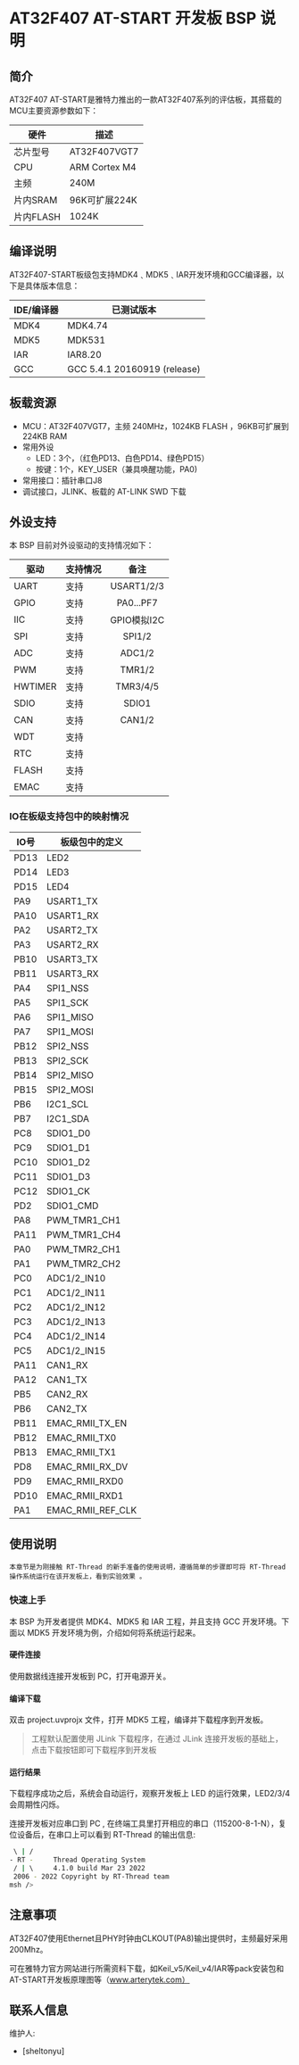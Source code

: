 # AT32F407 AT-START 开发板 BSP 说明

## 简介

AT32F407 AT-START是雅特力推出的一款AT32F407系列的评估板，其搭载的MCU主要资源参数如下：

| 硬件      | 描述          |
| --------- | ------------- |
| 芯片型号  | AT32F407VGT7  |
| CPU       | ARM Cortex M4 |
| 主频      | 240M          |
| 片内SRAM  | 96K可扩展224K |
| 片内FLASH | 1024K         |

## 编译说明

AT32F407-START板级包支持MDK4﹑MDK5﹑IAR开发环境和GCC编译器，以下是具体版本信息：

| IDE/编译器 | 已测试版本                   |
| ---------- | ---------------------------- |
| MDK4       | MDK4.74                      |
| MDK5       | MDK531                       |
| IAR        | IAR8.20                      |
| GCC        | GCC 5.4.1 20160919 (release) |

## 板载资源

- MCU：AT32F407VGT7，主频 240MHz，1024KB FLASH ，96KB可扩展到224KB RAM
- 常用外设
  - LED：3个，（红色PD13、白色PD14、绿色PD15）
  - 按键：1个，KEY_USER（兼具唤醒功能，PA0)
- 常用接口：插针串口J8
- 调试接口，JLINK、板载的 AT-LINK SWD 下载

## 外设支持

本 BSP 目前对外设驱动的支持情况如下：

| 驱动      | 支持情况 |            备注            |
| --------- | -------- | :------------------------: |
| UART      | 支持     | USART1/2/3                 |
| GPIO      | 支持     | PA0...PF7                  |
| IIC       | 支持     | GPIO模拟I2C                |
| SPI       | 支持     | SPI1/2                     |
| ADC       | 支持     | ADC1/2                     |
| PWM       | 支持     | TMR1/2                     |
| HWTIMER   | 支持     | TMR3/4/5                   |
| SDIO      | 支持     | SDIO1                      |
| CAN       | 支持     | CAN1/2                     |
| WDT       | 支持     |                            |
| RTC       | 支持     |                            |
| FLASH     | 支持     |                            |
| EMAC      | 支持     |                            |

### IO在板级支持包中的映射情况

| IO号 |   板级包中的定义  |
| ---- | ----------------- |
| PD13 | LED2              |
| PD14 | LED3              |
| PD15 | LED4              |
| PA9  | USART1_TX         |
| PA10 | USART1_RX         |
| PA2  | USART2_TX         |
| PA3  | USART2_RX         |
| PB10 | USART3_TX         |
| PB11 | USART3_RX         |
| PA4  | SPI1_NSS          |
| PA5  | SPI1_SCK          |
| PA6  | SPI1_MISO         |
| PA7  | SPI1_MOSI         |
| PB12 | SPI2_NSS          |
| PB13 | SPI2_SCK          |
| PB14 | SPI2_MISO         |
| PB15 | SPI2_MOSI         |
| PB6  | I2C1_SCL          |
| PB7  | I2C1_SDA          |
| PC8  | SDIO1_D0          |
| PC9  | SDIO1_D1          |
| PC10 | SDIO1_D2          |
| PC11 | SDIO1_D3          |
| PC12 | SDIO1_CK          |
| PD2  | SDIO1_CMD         |
| PA8  | PWM_TMR1_CH1      |
| PA11 | PWM_TMR1_CH4      |
| PA0  | PWM_TMR2_CH1      |
| PA1  | PWM_TMR2_CH2      |
| PC0  | ADC1/2_IN10       |
| PC1  | ADC1/2_IN11       |
| PC2  | ADC1/2_IN12       |
| PC3  | ADC1/2_IN13       |
| PC4  | ADC1/2_IN14       |
| PC5  | ADC1/2_IN15       |
| PA11 | CAN1_RX           |
| PA12 | CAN1_TX           |
| PB5  | CAN2_RX           |
| PB6  | CAN2_TX           |
| PB11 | EMAC_RMII_TX_EN   |
| PB12 | EMAC_RMII_TX0     |
| PB13 | EMAC_RMII_TX1     |
| PD8  | EMAC_RMII_RX_DV   |
| PD9  | EMAC_RMII_RXD0    |
| PD10 | EMAC_RMII_RXD1    |
| PA1  | EMAC_RMII_REF_CLK |

## 使用说明

    本章节是为刚接触 RT-Thread 的新手准备的使用说明，遵循简单的步骤即可将 RT-Thread 操作系统运行在该开发板上，看到实验效果 。

### 快速上手

本 BSP 为开发者提供 MDK4、MDK5 和 IAR 工程，并且支持 GCC 开发环境。下面以 MDK5 开发环境为例，介绍如何将系统运行起来。

#### 硬件连接

使用数据线连接开发板到 PC，打开电源开关。

#### 编译下载

双击 project.uvprojx 文件，打开 MDK5 工程，编译并下载程序到开发板。

> 工程默认配置使用 JLink 下载程序，在通过 JLink 连接开发板的基础上，点击下载按钮即可下载程序到开发板

#### 运行结果

下载程序成功之后，系统会自动运行，观察开发板上 LED 的运行效果，LED2/3/4 会周期性闪烁。

连接开发板对应串口到 PC , 在终端工具里打开相应的串口（115200-8-1-N），复位设备后，在串口上可以看到 RT-Thread 的输出信息:

```bash
 \ | /
- RT -     Thread Operating System
 / | \     4.1.0 build Mar 23 2022
 2006 - 2022 Copyright by RT-Thread team
msh />
```

## 注意事项

AT32F407使用Ethernet且PHY时钟由CLKOUT(PA8)输出提供时，主频最好采用200Mhz。

可在雅特力官方网站进行所需资料下载，如Keil_v5/Keil_v4/IAR等pack安装包和AT-START开发板原理图等（www.arterytek.com）

## 联系人信息

维护人:

- [sheltonyu]